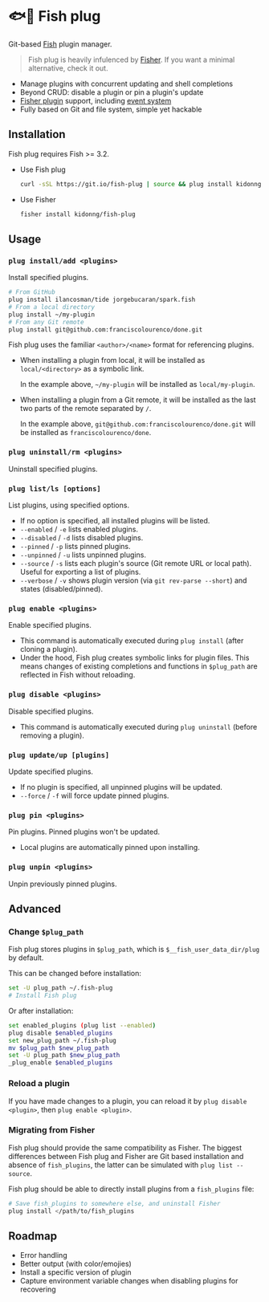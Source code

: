 # 🐟🔌 Fish plug

Git-based [Fish](https://fishshell.com/) plugin manager.

> Fish plug is heavily infulenced by [Fisher](https://github.com/jorgebucaran/fisher). If you want a minimal alternative, check it out.

- Manage plugins with concurrent updating and shell completions
- Beyond CRUD: disable a plugin or pin a plugin's update
- [Fisher plugin](https://github.com/jorgebucaran/fisher#creating-a-plugin) support, including [event system](https://github.com/jorgebucaran/fisher#event-system)
- Fully based on Git and file system, simple yet hackable

## Installation

Fish plug requires Fish >= 3.2.

- Use Fish plug

  ```sh
  curl -sSL https://git.io/fish-plug | source && plug install kidonng/fish-plug
  ```

- Use Fisher

  ```sh
  fisher install kidonng/fish-plug
  ```

## Usage

### `plug install/add <plugins>`

Install specified plugins.

```sh
# From GitHub
plug install ilancosman/tide jorgebucaran/spark.fish
# From a local directory
plug install ~/my-plugin
# From any Git remote
plug install git@github.com:franciscolourenco/done.git
```

Fish plug uses the familiar `<author>/<name>` format for referencing plugins.

- When installing a plugin from local, it will be installed as `local/<directory>` as a symbolic link.

  In the example above, `~/my-plugin` will be installed as `local/my-plugin`.

- When installing a plugin from a Git remote, it will be installed as the last two parts of the remote separated by `/`.

  In the example above, `git@github.com:franciscolourenco/done.git` will be installed as `franciscolourenco/done`.

### `plug uninstall/rm <plugins>`

Uninstall specified plugins.

### `plug list/ls [options]`

List plugins, using specified options.

- If no option is specified, all installed plugins will be listed.
- `--enabled` / `-e` lists enabled plugins.
- `--disabled` / `-d` lists disabled plugins.
- `--pinned` / `-p` lists pinned plugins.
- `--unpinned` / `-u` lists unpinned plugins.
- `--source` / `-s` lists each plugin's source (Git remote URL or local path). Useful for exporting a list of plugins.
- `--verbose` / `-v` shows plugin version (via `git rev-parse --short`) and states (disabled/pinned).

### `plug enable <plugins>`

Enable specified plugins.

- This command is automatically executed during `plug install` (after cloning a plugin).
- Under the hood, Fish plug creates symbolic links for plugin files. This means changes of existing completions and functions in `$plug_path` are reflected in Fish without reloading.

### `plug disable <plugins>`

Disable specified plugins.

- This command is automatically executed during `plug uninstall` (before removing a plugin).

### `plug update/up [plugins]`

Update specified plugins.

- If no plugin is specified, all unpinned plugins will be updated.
- `--force` / `-f` will force update pinned plugins.

### `plug pin <plugins>`

Pin plugins. Pinned plugins won't be updated.

- Local plugins are automatically pinned upon installing.

### `plug unpin <plugins>`

Unpin previously pinned plugins.

## Advanced

### Change `$plug_path`

Fish plug stores plugins in `$plug_path`, which is `$__fish_user_data_dir/plug` by default.

This can be changed before installation:

```sh
set -U plug_path ~/.fish-plug
# Install Fish plug
```

Or after installation:

```sh
set enabled_plugins (plug list --enabled)
plug disable $enabled_plugins
set new_plug_path ~/.fish-plug
mv $plug_path $new_plug_path
set -U plug_path $new_plug_path
_plug_enable $enabled_plugins
```

### Reload a plugin

If you have made changes to a plugin, you can reload it by `plug disable <plugin>`, then `plug enable <plugin>`.

### Migrating from Fisher

Fish plug should provide the same compatibility as Fisher. The biggest differences between Fish plug and Fisher are Git based installation and absence of `fish_plugins`, the latter can be simulated with `plug list --source`.

Fish plug should be able to directly install plugins from a `fish_plugins` file:

```sh
# Save fish_plugins to somewhere else, and uninstall Fisher
plug install </path/to/fish_plugins
```

## Roadmap

- Error handling
- Better output (with color/emojies)
- Install a specific version of plugin
- Capture environment variable changes when disabling plugins for recovering
